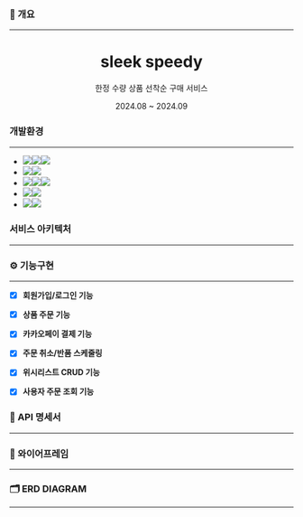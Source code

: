 ### 📄 개요

**********************

<a name="readme-top"></a>
<div align="center">
<h1 align="center">sleek speedy</h1>
    <p align="center">
        한정 수량 상품 선착순 구매 서비스
    </p>
    <p align="center">
        2024.08 ~ 2024.09
    </p>
</div>

### 개발환경

*********************

- <img src="https://img.shields.io/badge/Framework-%23121011?style=for-the-badge"><img src="https://img.shields.io/badge/springboot-6DB33F?style=for-the-badge&logo=springboot&logoColor=white"><img src="https://img.shields.io/badge/3.3.2-515151?style=for-the-badge">
- <img src="https://img.shields.io/badge/Security-%23121011?style=for-the-badge"><img src="https://img.shields.io/badge/springsecurity-6DB33F?style=for-the-badge&logo=springsecurity&logoColor=white"/>
- <img src="https://img.shields.io/badge/Language-%23121011?style=for-the-badge"><img src="https://img.shields.io/badge/java-%23ED8B00?style=for-the-badge&logo=openjdk&logoColor=white"><img src="https://img.shields.io/badge/21-515151?style=for-the-badge">
- <img src="https://img.shields.io/badge/DataBase-%23121011?style=for-the-badge"><img src="https://img.shields.io/badge/mysql-4479A1?style=for-the-badge&logo=mysql&logoColor=white">
- <img src="https://img.shields.io/badge/DataBase-%23121011?style=for-the-badge"><img src="https://img.shields.io/badge/redis-%23DD0031.svg?style=for-the-badge&logo=redis&logoColor=white">


### 서비스 아키텍처

*********************




### ⚙ 기능구현

*********************

- [x]  **회원가입/로그인 기능**
- [x]  **상품 주문 기능**
- [x]  **카카오페이 결제 기능**  
- [x]  **주문 취소/반품 스케줄링**
- [x]  **위시리스트 CRUD 기능**
- [x]  **사용자 주문 조회 기능**


### 📜 API 명세서

*********************


### 📐 와이어프레임

****************


### 🗂️ ERD DIAGRAM

*****************

